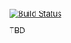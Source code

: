 [![Build Status](https://travis-ci.org/uso8000k/cacti_docker.svg?branch=master)](https://travis-ci.org/uso8000k/cacti_docker)

TBD

